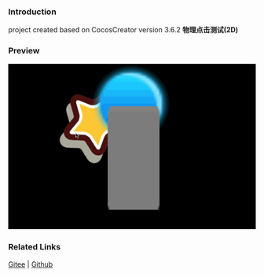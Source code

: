 ### Introduction

project created based on CocosCreator version 3.6.2 **物理点击测试(2D)** 

### Preview
![image](../../../gif/202211/2022112301.gif)

### Related Links
[Gitee](https://gitee.com/mirrors_cocos-creator/cocos-example-physics/tree/v3.x/2d/common/assets/cases) | [Github](https://github.com/cocos/cocos-example-physics/tree/v3.x/2d/common/assets/cases)